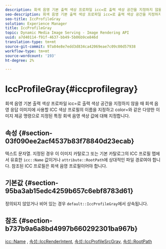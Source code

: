 ```yaml
---
description: 회색 음영 기본 출력 색상 프로파일 icc=로 출력 색상 공간을 지정하지 않을 때 회색 음영 응답 이미지에 사용할 ICC 색상 프로필의 이름을 지정하고 color=와 같은 다양한 이미지 제공 명령으로 지정된 특정 회색 음영 색상 값에 대해 지정합니다.
seo-description: 회색 음영 기본 출력 색상 프로파일 icc=로 출력 색상 공간을 지정하지 않을 때 회색 음영 응답 이미지에 사용할 ICC 색상 프로필의 이름을 지정하고 color=와 같은 다양한 이미지 제공 명령으로 지정된 특정 회색 음영 색상 값에 대해 지정합니다.
seo-title: IccProfileGray
solution: Experience Manager
title: IccProfileGray
topic: Dynamic Media Image Serving - Image Rendering API
uuid: a7d40114-f91f-4637-bb49-5b06b9ce846d
translation-type: tm+mt
source-git-commit: 97a84e8e7edd3d834ca42069eae7c09c00d57938
workflow-type: tm+mt
source-wordcount: '193'
ht-degree: 2%

---
```



# IccProfileGray{#iccprofilegray}

회색 음영 기본 출력 색상 프로파일 icc=로 출력 색상 공간을 지정하지 않을 때 회색 음영 응답 이미지에 사용할 ICC 색상 프로필의 이름을 지정하고 color=와 같은 다양한 이미지 제공 명령으로 지정된 특정 회색 음영 색상 값에 대해 지정합니다.

## 속성 {#section-03f090ee2acf4537b83f78840d23ecab}

텍스트 문자열. 지정된 경우 이 이미지 카탈로그 또는 기본 카탈로그의 ICC 프로필 맵에서 유효한 `icc::Name` 값이거나 `attribute::RootPath`에 상대적인 파일 경로여야 합니다. 참조된 ICC 프로필은 회색 음영 프로필이어야 합니다.

## 기본값 {#section-95ba3ab15edc4259b657c6ebf8783d61}

정의되지 않았거나 비어 있는 경우 `default::IccProfileGray`에서 상속됩니다.

## 참조 {#section-b737b9a6a8bd4997b660292301ba967b}

[icc::Name](../../../../../is-api/image-catalog/image-serving-api-ref/c-image-catalog-reference/c-icc-profile-map-reference/r-name-icc.md#reference-9e7d3c8e35434981a3dfac66b8946cbe) ,  [속성::IccRenderIntent](../../../../../is-api/image-catalog/image-serving-api-ref/c-image-catalog-reference/c-attributes-reference/r-iccrenderintent.md#reference-012f207f28bd4406a5368d23ed95a51f),  [속성::IccProfileSrcGray](../../../../../is-api/image-catalog/image-serving-api-ref/c-image-catalog-reference/c-attributes-reference/r-iccprofilesrcgray.md#reference-a717831da24d43f680d01393660f12f9),  [속성::RootPath](../../../../../is-api/image-catalog/image-serving-api-ref/c-image-catalog-reference/c-attributes-reference/r-rootpath.md#reference-17d57e5967be403b8408fa7214017494)
